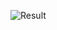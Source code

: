 ![Result](https://github.com/Khawaja-Abdul-Haleem/iOS_Developement_WorkShop/assets/59179832/ea67c51e-5ca5-4af9-90e9-50b712215bec)
